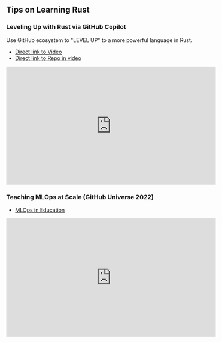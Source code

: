 ## Tips on Learning Rust

### Leveling Up with Rust via GitHub Copilot

Use GitHub ecosystem to "LEVEL UP" to a more powerful language in Rust.

* [Direct link to Video](https://www.youtube.com/watch?v=U_qyJZfiMLo)
* [Direct link to Repo in video](https://github.com/nogibjj/hello-rust-template-example)

<iframe width="560" height="315" src="https://www.youtube.com/embed/U_qyJZfiMLo" title="YouTube video player" frameborder="0" allow="accelerometer; autoplay; clipboard-write; encrypted-media; gyroscope; picture-in-picture; web-share" allowfullscreen></iframe>

### Teaching MLOps at Scale (GitHub Universe 2022)

* [MLOps in Education](https://github.com/readme/guides/mlops-education)

<iframe width="560" height="315" src="https://www.youtube.com/embed/ORHO05l--yg" title="YouTube video player" frameborder="0" allow="accelerometer; autoplay; clipboard-write; encrypted-media; gyroscope; picture-in-picture; web-share" allowfullscreen></iframe>
